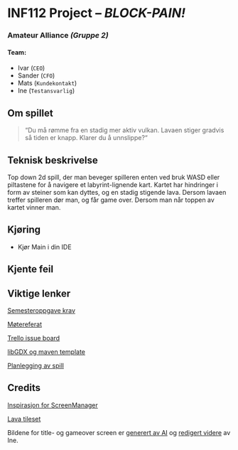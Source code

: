 # INF112 Project – *BLOCK-PAIN!* 
### Amateur Alliance *(Gruppe 2)*
#### Team: 
* Ivar (`CEO`)
* Sander (`CFO`)
* Mats (`Kundekontakt`)
* Ine (`Testansvarlig`)

## Om spillet
>“Du må rømme fra en stadig mer aktiv vulkan. Lavaen stiger gradvis så tiden er knapp. Klarer du å unnslippe?“

## Teknisk beskrivelse
Top down 2d spill, der man beveger spilleren enten ved bruk WASD eller piltastene for å navigere et labyrint-lignende kart. Kartet har hindringer i form av steiner som kan dyttes, og en stadig stigende lava. Dersom lavaen treffer spilleren dør man, og får game over. Dersom man når toppen av kartet vinner man.

## Kjøring
* Kjør Main i din IDE

## Kjente feil


## Viktige lenker
[Semesteroppgave krav](https://git.app.uib.no/inf112/24v/inf112-24v/-/wikis/prosjekt/semesteroppgave)

[Møtereferat](https://docs.google.com/document/d/10a05Fu1_dx0Y_XaLF6ZEFuFKvsOZK4iNWEVNr36HerU/edit)

[Trello issue board](https://trello.com/b/zh9J5B3W/board)

[libGDX og maven template](doc/libGDX+Maven.md)

[Planlegging av spill](https://docs.google.com/document/d/1aa2oW-XstsS6mD0cP296_O31NZNTnafWvksUJrwbtmI/edit)

## Credits
[Inspirasjon for ScreenManager](https://happycoding.io/tutorials/libgdx/game-screens#the-libgdx-approach)

[Lava tileset](https://assetstore.unity.com/packages/2d/textures-materials/grotto-escape-ii-86689)

Bildene for title- og gameover screen er [generert av AI](https://www.bing.com/images/create) og [redigert videre](https://picfont.com/) av Ine.


